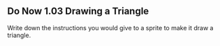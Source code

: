 ## Do Now 1.03 Drawing a Triangle

Write down the instructions you would give to a sprite to make it draw a triangle.
